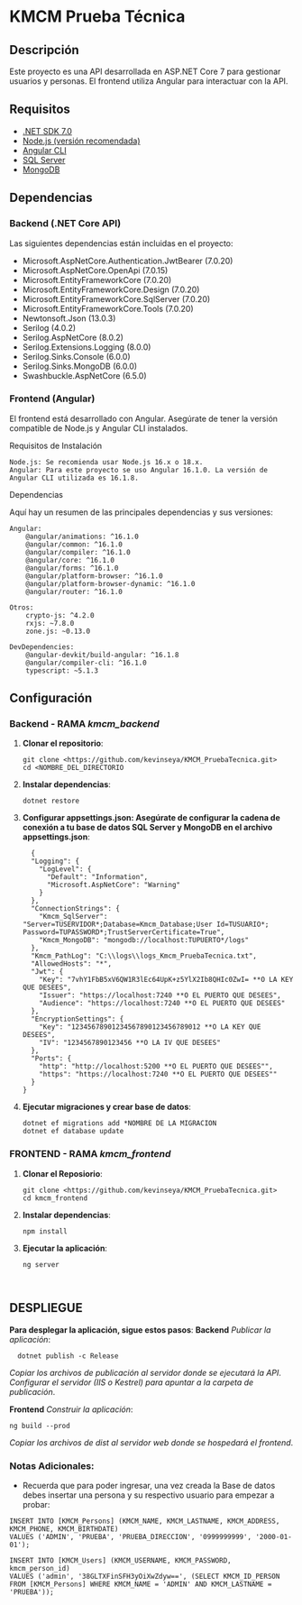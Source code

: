 # KMCM Prueba Técnica

## Descripción
Este proyecto es una API desarrollada en ASP.NET Core 7 para gestionar usuarios y personas. El frontend utiliza Angular para interactuar con la API.

## Requisitos
- [.NET SDK 7.0](https://dotnet.microsoft.com/download/dotnet/7.0)
- [Node.js (versión recomendada)](https://nodejs.org/)
- [Angular CLI](https://angular.io/cli)
- [SQL Server](https://www.microsoft.com/en-us/sql-server/sql-server-downloads)
- [MongoDB](https://www.mongodb.com/try/download/community)

## Dependencias
### Backend (.NET Core API)
Las siguientes dependencias están incluidas en el proyecto:
- Microsoft.AspNetCore.Authentication.JwtBearer (7.0.20)
- Microsoft.AspNetCore.OpenApi (7.0.15)
- Microsoft.EntityFrameworkCore (7.0.20)
- Microsoft.EntityFrameworkCore.Design (7.0.20)
- Microsoft.EntityFrameworkCore.SqlServer (7.0.20)
- Microsoft.EntityFrameworkCore.Tools (7.0.20)
- Newtonsoft.Json (13.0.3)
- Serilog (4.0.2)
- Serilog.AspNetCore (8.0.2)
- Serilog.Extensions.Logging (8.0.0)
- Serilog.Sinks.Console (6.0.0)
- Serilog.Sinks.MongoDB (6.0.0)
- Swashbuckle.AspNetCore (6.5.0)

### Frontend (Angular)
El frontend está desarrollado con Angular. Asegúrate de tener la versión compatible de Node.js y Angular CLI instalados.

Requisitos de Instalación

    Node.js: Se recomienda usar Node.js 16.x o 18.x.
    Angular: Para este proyecto se uso Angular 16.1.0. La versión de Angular CLI utilizada es 16.1.8.

Dependencias

Aquí hay un resumen de las principales dependencias y sus versiones:

    Angular:
        @angular/animations: ^16.1.0
        @angular/common: ^16.1.0
        @angular/compiler: ^16.1.0
        @angular/core: ^16.1.0
        @angular/forms: ^16.1.0
        @angular/platform-browser: ^16.1.0
        @angular/platform-browser-dynamic: ^16.1.0
        @angular/router: ^16.1.0

    Otros:
        crypto-js: ^4.2.0
        rxjs: ~7.8.0
        zone.js: ~0.13.0

    DevDependencies:
        @angular-devkit/build-angular: ^16.1.8
        @angular/compiler-cli: ^16.1.0
        typescript: ~5.1.3
        
## Configuración

### Backend - RAMA *kmcm_backend*
1. **Clonar el repositorio**:
   ```Terminal
   git clone <https://github.com/kevinseya/KMCM_PruebaTecnica.git>
   cd <NOMBRE_DEL_DIRECTORIO
2. **Instalar dependencias**:
    ```Terminal
   dotnet restore
4. **Configurar appsettings.json: Asegúrate de configurar la cadena de conexión a tu base de datos SQL Server y MongoDB en el archivo appsettings.json**:
      ```
        {
        "Logging": {
          "LogLevel": {
            "Default": "Information",
            "Microsoft.AspNetCore": "Warning"
          }
        },
        "ConnectionStrings": {
          "Kmcm_SqlServer": "Server=TUSERVIDOR*;Database=Kmcm_Database;User Id=TUSUARIO*; Password=TUPASSWORD*;TrustServerCertificate=True",
          "Kmcm_MongoDB": "mongodb://localhost:TUPUERTO*/logs"
        },
        "Kmcm_PathLog": "C:\\logs\\logs_Kmcm_PruebaTecnica.txt",
        "AllowedHosts": "*",
        "Jwt": {
          "Key": "7vhY1FbB5xV6QW1R3lEc64UpK+z5YlX2Ib8QHIc0ZwI= **O LA KEY QUE DESEES",
          "Issuer": "https://localhost:7240 **O EL PUERTO QUE DESEES",
          "Audience": "https://localhost:7240 **O EL PUERTO QUE DESEES"
        },
        "EncryptionSettings": {
          "Key": "12345678901234567890123456789012 **O LA KEY QUE DESEES",
          "IV": "1234567890123456 **O LA IV QUE DESEES"
        },
        "Ports": {
          "http": "http://localhost:5200 **O EL PUERTO QUE DESEES"",
          "https": "https://localhost:7240 **O EL PUERTO QUE DESEES""
        }
      }

5. **Ejecutar migraciones y crear base de datos**:
    ```Terminal
   dotnet ef migrations add *NOMBRE DE LA MIGRACION
   dotnet ef database update
   
### FRONTEND - RAMA *kmcm_frontend*
1. **Clonar el Reposiorio**:
    ```Terminal
    git clone <https://github.com/kevinseya/KMCM_PruebaTecnica.git>
    cd kmcm_frontend
2. **Instalar dependencias**:
    ```Terminal
    npm install
3. **Ejecutar la aplicación**:
    ```Terminal
    ng server



## DESPLIEGUE

**Para desplegar la aplicación, sigue estos pasos**:
**Backend**
  *Publicar la aplicación*:

      dotnet publish -c Release
  *Copiar los archivos de publicación al servidor donde se ejecutará la API*.
  *Configurar el servidor (IIS o Kestrel) para apuntar a la carpeta de publicación*.

**Frontend**
   *Construir la aplicación*:

    ng build --prod

  *Copiar los archivos de dist al servidor web donde se hospedará el frontend*.


### Notas Adicionales:
- Recuerda que para poder ingresar, una vez creada la Base de datos debes insertar una persona y su respectivo usuario para empezar a probar:
 ```
INSERT INTO [KMCM_Persons] (KMCM_NAME, KMCM_LASTNAME, KMCM_ADDRESS, KMCM_PHONE, KMCM_BIRTHDATE)
VALUES ('ADMIN', 'PRUEBA', 'PRUEBA_DIRECCION', '0999999999', '2000-01-01');

INSERT INTO [KMCM_Users] (KMCM_USERNAME, KMCM_PASSWORD, kmcm_person_id)
VALUES ('admin', '38GLTXFinSFH3yOiXwZdyw==', (SELECT KMCM_ID_PERSON FROM [KMCM_Persons] WHERE KMCM_NAME = 'ADMIN' AND KMCM_LASTNAME = 'PRUEBA'));
